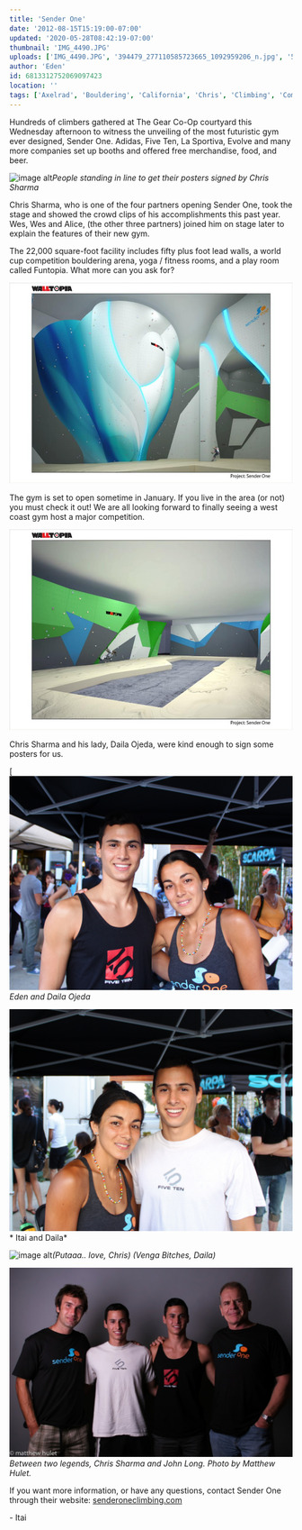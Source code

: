 ```yaml
---
title: 'Sender One'
date: '2012-08-15T15:19:00-07:00'
updated: '2020-05-28T08:42:19-07:00'
thumbnail: 'IMG_4490.JPG'
uploads: ['IMG_4490.JPG', '394479_277110585723665_1092959206_n.jpg', '582744_277110492390341_1967985168_n.jpg', 'IMG_4494.JPG', 'IMG_4495.JPG', 'IMG_4496.JPG', 'XGqHRFq_BqvqlHZ1fDku6Q8mvERlGzJfBMm45mAHBaU.jpg']
author: 'Eden'
id: 6813312752069097423
location: ''
tags: ['Axelrad', 'Bouldering', 'California', 'Chris', 'Climbing', 'Competition', 'Daila', 'John', 'Long', 'Ojeda', 'One', 'Sender', 'Sharma']
---
```


Hundreds of climbers gathered at The Gear Co-Op courtyard this Wednesday afternoon to witness the unveiling of the most futuristic gym ever designed, Sender One. Adidas, Five Ten, La Sportiva, Evolve and many more companies set up booths and offered free merchandise, food, and beer.

![image alt](uploads/IMG_4490.JPG)*People standing in line to get their posters signed by Chris Sharma*

Chris Sharma, who is one of the four partners opening Sender One, took the stage and showed the crowd clips of his accomplishments this past year. Wes, Wes and Alice, (the other three partners) joined him on stage later to explain the features of their new gym. 

The 22,000 square-foot facility includes fifty plus foot lead walls, a world cup competition bouldering arena, yoga / fitness rooms, and a play room called Funtopia. What more can you ask for?

![image alt](uploads/394479_277110585723665_1092959206_n.jpg)

The gym is set to open sometime in January. If you live in the area (or not) you must check it out! We are all looking forward to finally seeing a west coast gym host a major competition.

![image alt](uploads/582744_277110492390341_1967985168_n.jpg)

Chris Sharma and his lady, Daila Ojeda, were kind enough to sign some posters for us.

[ ![image alt](uploads/IMG_4494.JPG)*Eden and Daila Ojeda*

![image alt](uploads/IMG_4495.JPG)*
Itai and Daila*

![image alt](uploads/IMG_4496.JPG)*(Putaaa.. love, Chris)
(Venga Bitches, Daila)*

![image alt](uploads/XGqHRFq_BqvqlHZ1fDku6Q8mvERlGzJfBMm45mAHBaU.jpg)*Between two legends, Chris Sharma and John Long. Photo by Matthew Hulet.*

If you want more information, or have any questions, contact Sender One through their website: [senderoneclimbing.com](http://www.senderoneclimbing.com/)

\- Itai

